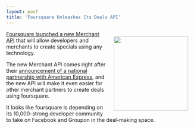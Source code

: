 ```yaml
---
layout: post
title: 'Foursquare Unleashes Its Deals API'
---
```

<img style="padding: 15px;" src="http://kinlane-productions.s3.amazonaws.com/foursquare_logo.png" alt="" width="200" align="right" /><a title="Foursquare launched a new Merchant API" href="http://blog.foursquare.com/2011/07/13/more-powerful-tools-for-businesses-introducing-our-merchant-api/">Foursquare launched a new Merchant API</a> that will allow developers and merchants to create specials using any technology.<p></p>
The new Merchant API comes right after their <a title="announcements of national partnership with American Express" href="http://blog.foursquare.com/2011/06/23/american-express-specials-now-for-everyone-nationwide/">announcement of a national partnership with American Express</a>, and the new API will make it even easier for other merchant partners to create deals using foursquare.<p></p>
It looks like foursquare is depending on its 10,000-strong developer community to take on Facebook and Groupon in the deal-making space.
